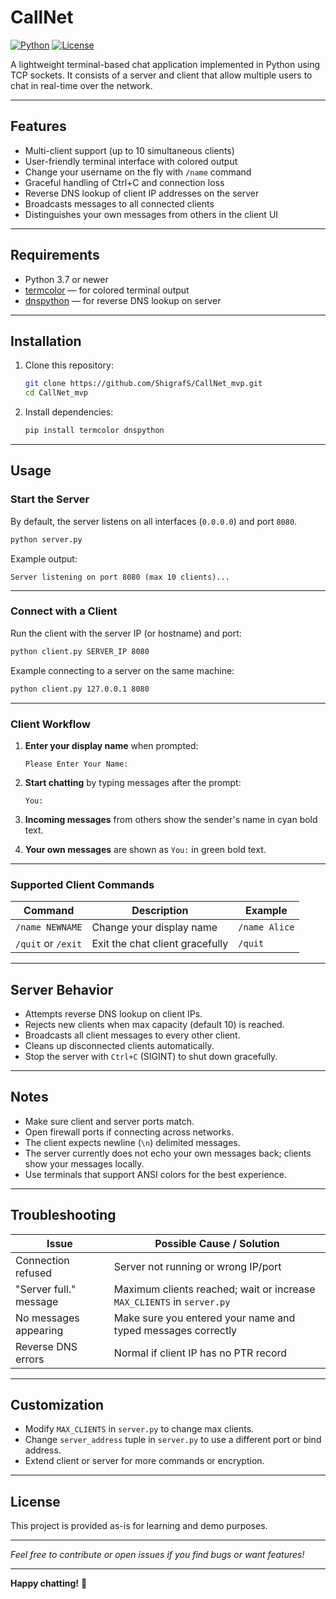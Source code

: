 # CallNet

[![Python](https://img.shields.io/badge/python-3.7%2B-blue)](https://www.python.org/)
[![License](https://img.shields.io/badge/license-MIT-green)](LICENSE)

A lightweight terminal-based chat application implemented in Python using TCP sockets. It consists of a server and client that allow multiple users to chat in real-time over the network.

---

## Features

- Multi-client support (up to 10 simultaneous clients)
- User-friendly terminal interface with colored output
- Change your username on the fly with `/name` command
- Graceful handling of Ctrl+C and connection loss
- Reverse DNS lookup of client IP addresses on the server
- Broadcasts messages to all connected clients
- Distinguishes your own messages from others in the client UI

---

## Requirements

- Python 3.7 or newer
- [termcolor](https://pypi.org/project/termcolor/) — for colored terminal output
- [dnspython](https://pypi.org/project/dnspython/) — for reverse DNS lookup on server

---

## Installation

1. Clone this repository:

   ```bash
   git clone https://github.com/ShigrafS/CallNet_mvp.git
   cd CallNet_mvp

2. Install dependencies:

   ```bash
   pip install termcolor dnspython
   ```

---

## Usage

### Start the Server

By default, the server listens on all interfaces (`0.0.0.0`) and port `8080`.

```bash
python server.py
```

Example output:

```
Server listening on port 8080 (max 10 clients)...
```

---

### Connect with a Client

Run the client with the server IP (or hostname) and port:

```bash
python client.py SERVER_IP 8080
```

Example connecting to a server on the same machine:

```bash
python client.py 127.0.0.1 8080
```

---

### Client Workflow

1. **Enter your display name** when prompted:

   ```
   Please Enter Your Name:
   ```

2. **Start chatting** by typing messages after the prompt:

   ```
   You:
   ```

3. **Incoming messages** from others show the sender's name in cyan bold text.

4. **Your own messages** are shown as `You:` in green bold text.

---

### Supported Client Commands

| Command            | Description                     | Example       |
| ------------------ | ------------------------------- | ------------- |
| `/name NEWNAME`    | Change your display name        | `/name Alice` |
| `/quit` or `/exit` | Exit the chat client gracefully | `/quit`       |

---

## Server Behavior

* Attempts reverse DNS lookup on client IPs.
* Rejects new clients when max capacity (default 10) is reached.
* Broadcasts all client messages to every other client.
* Cleans up disconnected clients automatically.
* Stop the server with `Ctrl+C` (SIGINT) to shut down gracefully.

---

## Notes

* Make sure client and server ports match.
* Open firewall ports if connecting across networks.
* The client expects newline (`\n`) delimited messages.
* The server currently does not echo your own messages back; clients show your messages locally.
* Use terminals that support ANSI colors for the best experience.

---

## Troubleshooting

| Issue                  | Possible Cause / Solution                                              |
| ---------------------- | ---------------------------------------------------------------------- |
| Connection refused     | Server not running or wrong IP/port                                    |
| "Server full." message | Maximum clients reached; wait or increase `MAX_CLIENTS` in `server.py` |
| No messages appearing  | Make sure you entered your name and typed messages correctly           |
| Reverse DNS errors     | Normal if client IP has no PTR record                                  |

---

## Customization

* Modify `MAX_CLIENTS` in `server.py` to change max clients.
* Change `server_address` tuple in `server.py` to use a different port or bind address.
* Extend client or server for more commands or encryption.

---

## License

This project is provided as-is for learning and demo purposes.

---

*Feel free to contribute or open issues if you find bugs or want features!*

---

**Happy chatting!** 🎉



